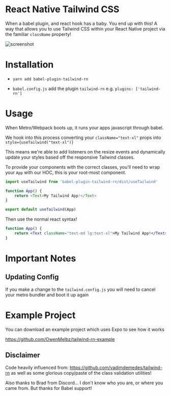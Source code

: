 # React Native Tailwind CSS

When a babel plugin, and react hook has a baby. You end up with this! A way that allows you to use Tailwind CSS within your React Native project via the familiar `className` property!

<img src="https://raw.githubusercontent.com/OwenMelbz/babel-plugin-tailwind-rn/318682dcbe9ccb391b76e60ada5590c9153e9b17/screenshot.png" alt="screenshot" />

# Installation

- `yarn add babel-plugin-tailwind-rn`

- `babel.config.js` add the plugin `tailwind-rn` e.g. `plugins: ['tailwind-rn']`

# Usage

When Metro/Webpack boots up, it runs your apps javascript through babel.

We hook into this process converting your `className="text-xl"` props into `style={useTailwind("text-xl")}`

This means we're able to add listeners on the resize events and dynamically update your styles based off the responsive Tailwind classes.

To provide your components with the correct classes, you'll need to wrap your `App` with our HOC, this is your root-most component.

```js
import useTailwind from 'babel-plugin-tailwind-rn/dist/useTailwind'

function App() {
    return <Text>My Tailwind App!</Text>
}

export default useTailwind(App)
```

Then use the normal react syntax!

```jsx
function App() {
    return <Text className="text-md lg:text-xl">My Tailwind App!</Text>
}
```

# Important Notes

## Updating Config

If you make a change to the `tailwind.config.js` you will need to cancel your metro bundler and boot it up again

# Example Project

You can download an example project which uses Expo to see how it works

https://github.com/OwenMelbz/tailwind-rn-example

## Disclaimer

Code heavily influenced from: https://github.com/vadimdemedes/tailwind-rn as well as some glorious copy/paste of the class validation utilities!

Also thanks to Brad from Discord... I don't know who you are, or where you came from. But thanks for Babel support!
